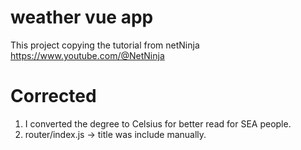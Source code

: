 # weather vue app
This project copying the tutorial from netNinja
https://www.youtube.com/@NetNinja

# Corrected
1. I converted the degree to Celsius for better read for SEA people.
2. router/index.js -> title was include manually.